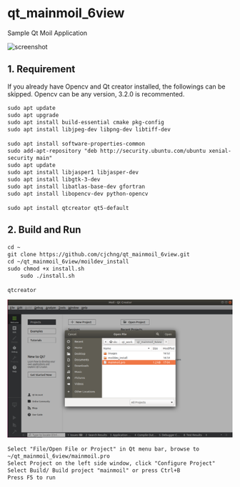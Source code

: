 # qt_mainmoil_6view
Sample Qt Moil Application

![screenshot](https://github.com/cjchng/qt_mainmoil_6view/blob/master/images/screen.gif?raw=true)

## 1. Requirement 

If you already have Opencv and Qt creator installed, the followings can be skipped. Opencv can be any version, 3.2.0 is recommented. 

	sudo apt update
	sudo apt upgrade
	sudo apt install build-essential cmake pkg-config
	sudo apt install libjpeg-dev libpng-dev libtiff-dev

	sudo apt install software-properties-common
	sudo add-apt-repository "deb http://security.ubuntu.com/ubuntu xenial-security main"
	sudo apt update
	sudo apt install libjasper1 libjasper-dev
	sudo apt install libgtk-3-dev
	sudo apt install libatlas-base-dev gfortran
	sudo apt install libopencv-dev python-opencv

	sudo apt install qtcreator qt5-default 

## 2. Build and Run

    cd ~
	git clone https://github.com/cjchng/qt_mainmoil_6view.git
	cd ~/qt_mainmoil_6view/moildev_install
	sudo chmod +x install.sh
        sudo ./install.sh 	
	
	qtcreator 

![screenshot](https://github.com/cjchng/qt_mainmoil_6view/blob/master/images/screen.png?raw=true)

	Select "File/Open File or Project" in Qt menu bar, browse to ~/qt_mainmoil_6view/mainmoil.pro
    Select Project on the left side window, click "Configure Project"
	Select Build/ Build project "mainmoil" or press Ctrl+B
 	Press F5 to run 
 

